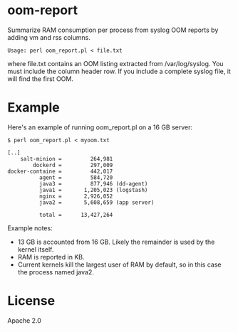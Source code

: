 # oom-report
Summarize RAM consumption per process from syslog OOM reports by adding vm and rss columns.

```
Usage: perl oom_report.pl < file.txt
```
where file.txt contains an OOM listing extracted from /var/log/syslog. You must include the column header row. If you include a complete syslog file, it will find the first OOM.

# Example

Here's an example of running oom_report.pl on a 16 GB server:

```
$ perl oom_report.pl < myoom.txt

[..]
    salt-minion =         264,981
        dockerd =         297,009
docker-containe =         442,017
          agent =         584,720
          java3 =         877,946 (dd-agent)
          java1 =       1,205,023 (logstash)
          nginx =       2,926,052
          java2 =       5,608,659 (app server)

          total =      13,427,264
```
Example notes:

* 13 GB is accounted from 16 GB. Likely the remainder is used by the kernel itself.
* RAM is reported in KB.
* Current kernels kill the largest user of RAM by default, so in this case the process named java2.

# License

Apache 2.0

